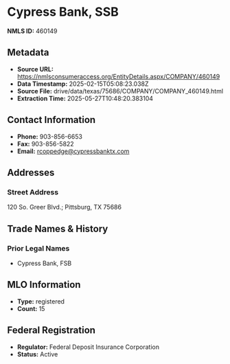 # Cypress Bank, SSB

**NMLS ID:** 460149

## Metadata
- **Source URL:** https://nmlsconsumeraccess.org/EntityDetails.aspx/COMPANY/460149
- **Data Timestamp:** 2025-02-15T05:08:23.038Z
- **Source File:** drive/data/texas/75686/COMPANY/COMPANY_460149.html
- **Extraction Time:** 2025-05-27T10:48:20.383104

## Contact Information
- **Phone:** 903-856-6653
- **Fax:** 903-856-5822
- **Email:** rcoppedge@cypressbanktx.com

## Addresses
### Street Address
120 So. Greer Blvd.; Pittsburg, TX 75686

## Trade Names & History
### Prior Legal Names
- Cypress Bank, FSB

## MLO Information
- **Type:** registered
- **Count:** 15

## Federal Registration
- **Regulator:** Federal Deposit Insurance Corporation
- **Status:** Active
